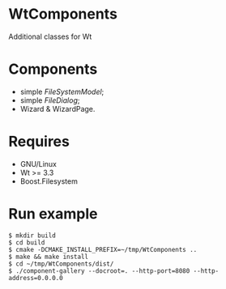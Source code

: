 # WtComponents
Additional classes for Wt

# Components

* simple *FileSystemModel*;
* simple *FileDialog*;
* Wizard & WizardPage.

# Requires

* GNU/Linux
* Wt >= 3.3
* Boost.Filesystem

# Run example

    $ mkdir build
    $ cd build
    $ cmake -DCMAKE_INSTALL_PREFIX=~/tmp/WtComponents ..
    $ make && make install
    $ cd ~/tmp/WtComponents/dist/
    $ ./component-gallery --docroot=. --http-port=8080 --http-address=0.0.0.0

